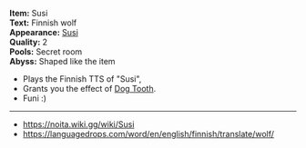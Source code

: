 **Item:** Susi
<br>
**Text:** Finnish wolf
<br>
**Appearance:** [Susi](https://noita.wiki.gg/wiki/Susi)
<br>
**Quality:** 2
<br>
**Pools:** Secret room
<br>
**Abyss:** Shaped like the item

- Plays the Finnish TTS of "Susi",
- Grants you the effect of [Dog Tooth](https://bindingofisaacrebirth.fandom.com/wiki/Dog_Tooth).
- Funi :)

---

- https://noita.wiki.gg/wiki/Susi
- https://languagedrops.com/word/en/english/finnish/translate/wolf/